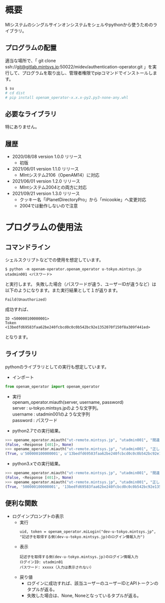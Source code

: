 # 概要
MIシステムのシングルサインオンシステムをシェルやpythonから使うためのライブラリ。

## プログラムの配置
適当な場所で、「 git clone ssh://git@gitlab.mintsys.jp:50022/midev/authentication-operator.git 」を実行して、プログラムを取り出し、管理者権限でpipコマンドでインストールします。

```bash
$ su
# cd dist
# pip install openam_operator-x.x.x-py2.py3-none-any.whl
```

## 必要なライブラリ
特にありません。

## 履歴
* 2020/08/08 version 1.0.0 リリース
  + 初版
* 2021/06/01 version 1.1.0 リリース
  + MIntシステム2106（OpenAM14）に対応
* 2021/06/01 version 1.2.0 リリース
  + MIntシステム2004との両方に対応
* 2021/09/21 version 1.3.0 リリース
  + クッキー名「iPlanetDirectoryPro」から「micookie」へ変更対応
  + 2004では動作しないので注意

# プログラムの使用法

## コマンドライン
シェルスクリプトなどでの使用を想定しています。

```
$ python -m openam-operator.openam_operator u-tokyo.mintsys.jp utadmin001 <パスワード>
```
と実行します。
失敗した場合（パスワードが違う、ユーザーIDが違うなど）は以下のようになります。また実行結果として１が返ります。
```
Faild(Unauthorized)
```
成功すれば、
```
ID <500000100000001>
Token <13bedfd69583faa62be240fcbcd0c0c0b542bc92e1352070f150f8a309f441ed>
```
となります。

## ライブラリ
pythonのライブラリとしての実行も想定しています。

* インポート
```python
from openam_operator import openam_operator
```

* 実行  
openam_operator.miauth(server, username, password)   
server : u-tokyo.mintsys.jpのような文字列。  
username : utadmin001のような文字列  
password : パスワード  

* python2.7での実行結果。

```python
>>> opename_operator.miauth("ut-remote.mintsys.jp", "utadmin001", "間違ったパスワード")
(False, <Response [401]>, None)
>>> opename_operator.miauth("ut-remote.mintsys.jp", "utadmin001", "正しいパスワード")
(True, u'500000100000001', u'13bedfd69583faa62be240fcbcd0c0c0b542bc92e1352070f150f8a309f441ed')
```
* python3.xでの実行結果。

```python
>>> opename_operator.miauth("ut-remote.mintsys.jp", "utadmin001", "間違ったパスワード")
(False, <Response [401]>, None)
>>> opename_operator.miauth("ut-remote.mintsys.jp", "utadmin001", "正しいパスワード")
(True, '500000100000001', '13bedfd69583faa62be240fcbcd0c0c0b542bc92e1352070f150f8a309f441ed')
```

## 便利な関数
* ログインプロンプトの表示
  + 実行
    ```
    uid, token = openam_operator.miLogin("dev-u-tokyo.mintsys.jp", "記述子を取得する側(dev-u-tokyo.mintsys.jp)のログイン情報入力")
    ```
  + 表示
    ```
    記述子を取得する側(dev-u-tokyo.mintsys.jp)のログイン情報入力
    ログインID: utadmin01
    パスワード: xxxxx（入力は表示されない）
    ```
  + 戻り値
    - ログインに成功すれば、該当ユーザーのユーザーIDとAPIトークンのタプルが返る。
    - 失敗した場合は、None, Noneとなっているタプルが返る。
